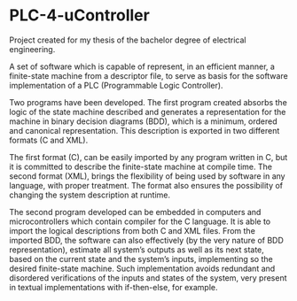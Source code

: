 # PLC-4-uController
Project created for my thesis of the bachelor degree of electrical engineering.

A set of software which is capable of represent, in an efficient manner, a finite-state machine from a descriptor file, to serve as basis for the software implementation of a PLC (Programmable Logic Controller).

Two programs have been developed. The first program created absorbs the logic of the state machine described and generates a representation for the machine in binary decision diagrams (BDD), which is a minimum, ordered and canonical representation. This description is exported in two different formats (C and XML). 

The first format (C), can be easily imported by any program written in C, but it is committed to describe the finite-state machine at compile time. The second format (XML), brings the flexibility of being used by software in any language, with proper treatment. The format also ensures the possibility of changing the system description at runtime.

The second program developed can be embedded in computers and microcontrollers which contain compiler for the C language. It is able to import the logical descriptions from both C and XML files. From the imported BDD, the software can also effectively (by the very nature of BDD representation), estimate all system’s outputs as well as its next state, based on the current state and the system’s inputs, implementing so the desired finite-state machine. Such implementation avoids redundant and disordered verifications of the inputs and states of the system, very present in textual implementations with if-then-else, for example.
